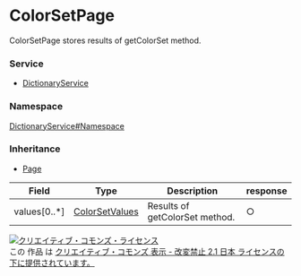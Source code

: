 

# ColorSetPage

ColorSetPage stores results of getColorSet method.

### Service

+ [DictionaryService](../../services/DictionaryService.md)

### Namespace

[DictionaryService#Namespace](../../services/DictionaryService.md#namespace)

### Inheritance

+ [Page](../Common/Page.md)

| Field | Type | Description | response |
| ----- | ---- | ----------- | -------- |
| values[0..*] | [ColorSetValues](./ColorSetValues.md) | Results of getColorSet method. | ○ | |

<a rel="license" href="http://creativecommons.org/licenses/by-nd/2.1/jp/"><img alt="クリエイティブ・コモンズ・ライセンス" style="border-width:0" src="https://i.creativecommons.org/l/by-nd/2.1/jp/88x31.png" /></a><br />この 作品 は <a rel="license" href="http://creativecommons.org/licenses/by-nd/2.1/jp/">クリエイティブ・コモンズ 表示 - 改変禁止 2.1 日本 ライセンスの下に提供されています。</a>
